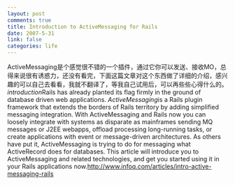 ```yaml
--- 
layout: post
comments: true
title: Introduction to ActiveMessaging for Rails
date: 2007-5-31
link: false
categories: life
---
```

ActiveMessaging是个感觉很不错的一个插件，通过它你可以发送、接收MO，总得来说很有诱惑力，还没有看完，下面这篇文章对这个东西做了详细的介绍，感兴趣的可以自己去看看，我就不翻译了，等我自己试用后，可以再些些心得什么的。*introduction*Rails has already planted its flag firmly in the ground of database driven web applications. *ActiveMessaging*is a Rails plugin framework that extends the borders of Rails territory by adding simplified messaging integration. With ActiveMessaging and Rails now you can loosely integrate with systems as disparate as mainframes sending MQ messages or J2EE webapps, offload processing long-running tasks, or create applications with event or message-driven architectures. As others have put it, ActiveMessaging is trying to do for messaging what ActiveRecord does for databases. This article will introduce you to ActiveMessaging and related technologies, and get you started using it in your Rails applications now.http://www.infoq.com/articles/intro-active-messaging-rails
